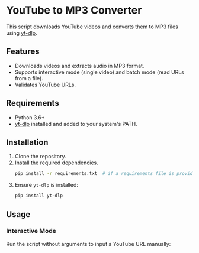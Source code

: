 # YouTube to MP3 Converter

This script downloads YouTube videos and converts them to MP3 files using [yt-dlp](https://github.com/yt-dlp/yt-dlp).

## Features
- Downloads videos and extracts audio in MP3 format.
- Supports interactive mode (single video) and batch mode (read URLs from a file).
- Validates YouTube URLs.

## Requirements
- Python 3.6+
- [yt-dlp](https://github.com/yt-dlp/yt-dlp) installed and added to your system's PATH.

## Installation
1. Clone the repository.
2. Install the required dependencies.
   ```bash
   pip install -r requirements.txt  # if a requirements file is provided
   ```
3. Ensure `yt-dlp` is installed:
   ```bash
   pip install yt-dlp
   ```

## Usage

### Interactive Mode
Run the script without arguments to input a YouTube URL manually:
